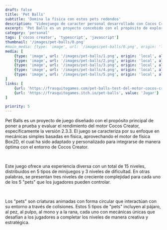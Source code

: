 ```yaml
---
draft: false
title: 'Pet Balls'
subtitle: 'Domina la física con estos pets redondos'
description: 'Videojuego de caracter personal desarrollado con Cocos Creator'
excerpt: 'Pet Balls es un proyecto concebido con el propósito de explorar y poner a prueba las capacidades del motor Cocos Creator.'
category: 'personal'
tags: ['cocos creator', 'typescript', 'javascript']
thumbnail: '/images/pet-balls/0.png'
#main_media: {type: 'image', url: '/images/pet-balls/0.png', origin: 'local', alt: 'Pet Balls imagen principal'}
media: [
    {type: 'image', url: '/images/pet-balls/1.png', origin: 'local', alt: 'Pet Balls imagen 1'},
    {type: 'image', url: '/images/pet-balls/2.png', origin: 'local', alt: 'Pet Balls imagen 2'},
    {type: 'image', url: '/images/pet-balls/3.png', origin: 'local', alt: 'Pet Balls imagen 3'},
    {type: 'image', url: '/images/pet-balls/4.png', origin: 'local', alt: 'Pet Balls imagen 4'},
    {type: 'image', url: '/images/pet-balls/5.png', origin: 'local', alt: 'Pet Balls imagen 5'}
]
links: [
    {url: 'https://frasquitogames.com/pet-balls-test-del-motor-cocos-creator', value: 'Visitar'},
    {url: 'https://frasquitogames.itch.io/pet-balls', value: 'Jugar'}
]

priority: 5
---
```


<p>
Pet Balls es un proyecto de juego diseñado con el propósito principal de poner a prueba y evaluar el rendimiento del motor Cocos Creator, específicamente la versión 2.3.3. El juego se caracteriza por su enfoque en mecánicas simples basadas en física, aprovechando el motor de física Box2D, el cual ha sido adaptado y personalizado para integrarse de manera óptima con el entorno de Cocos Creator.
</p>
</br>

<p>
Este juego ofrece una experiencia diversa con un total de 15 niveles, distribuidos en 5 tipos de minijuegos y 3 niveles de dificultad. En otras palabras, se presentan tres niveles de creciente complejidad para cada uno de los 5 "pets" que los jugadores pueden controlar.
</p>
</br>

<p>
Los "pets" son criaturas animadas con forma circular que interactúan con su entorno a través de colisiones. Estos 5 tipos de "pets" incluyen al pájaro, al pez, al pulpo, al mono y a la rana, cada uno con mecánicas únicas que desafían a los jugadores a completar los niveles de manera creativa y estratégica.
</p>